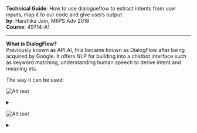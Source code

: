 **Technical Guide**: How to use dialogueflow to extract intents from user inputs, map it to our code and give users output<br />
**by**: Harshika Jain, MIIPS Adv 2018 <br />
**Course**: 49714-A1
___
**What is DialogFlow?** <br />
Previously known as API.AI, this became known as DialogFlow after being acquired by Google. It offers NLP for building into a chatbot interface such as keyword matching, understanding human speech to derive intent and meaning etc.<br />

The way it can be used:

![Alt text](https://g.gravizo.com/source/custom_mark13?https%3A%2F%2Fraw.githubusercontent.com%2FTLmaK0%2Fgravizo%2Fmaster%2FREADME.md)
<details> 
<summary></summary>
custom_mark13
@startuml;
actor User;
participant "First Class" as A;
participant "Second Class" as B;
participant "Last Class" as C;
User -> A: DoWork;
activate A;
A -> B: Create Request;
activate B;
B -> C: DoWork;
activate C;
C -> B: WorkDone;
destroy C;
B -> A: Request Created;
deactivate B;
A -> User: Done;
deactivate A;
@enduml
custom_mark13
</details>

![Alt text](https://g.gravizo.com/source/custom_mark13?https%3A%2F%2Fraw.githubusercontent.com%2FTLmaK0%2Fgravizo%2Fmaster%2FREADME.md)
<details> 
<summary></summary>
custom_mark13
@startuml;
User->Text/ Messenger: Types something
Text/ Messenger->Ruby: Sent via Twilio
Ruby->Dialogflow: intent detection on dialogflow
Dialogflow->Ruby: conveys intent
Ruby->Text/ Messenger:intent mapped to specified response
Text/ Messenger->User:user sees response on his phone
@enduml
custom_mark13
</details>


